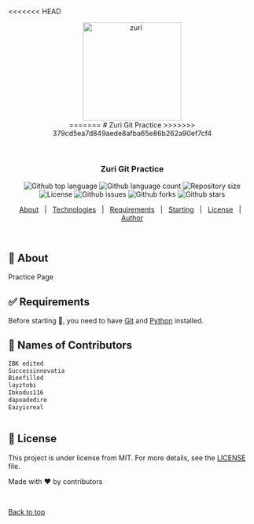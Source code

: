 <<<<<<< HEAD
<div align="center" id="top">
 <img src="https://drive.google.com/uc?export=view&id=1owyFCdZGsDvjB7N376VDpTN_nHyhIJi8" alt="zuri" width="200"> <br>
=======
# Zuri Git Practice
>>>>>>> 379cd5ea7d849aede8afba65e86b262a90ef7cf4


  &#xa0;

</div>

<h3 align="center">Zuri Git Practice</h3>


<p align="center">
  <img alt="Github top language" src="https://img.shields.io/github/languages/top/{{YOUR_GITHUB_USERNAME}}/testing?color=56BEB8">

  <img alt="Github language count" src="https://img.shields.io/github/languages/count/{{YOUR_GITHUB_USERNAME}}/testing?color=56BEB8">

  <img alt="Repository size" src="https://img.shields.io/github/repo-size/{{YOUR_GITHUB_USERNAME}}/testing?color=56BEB8">

  <img alt="License" src="https://img.shields.io/github/license/{{YOUR_GITHUB_USERNAME}}/testing?color=56BEB8">

  <img alt="Github issues" src="https://img.shields.io/github/issues/{{YOUR_GITHUB_USERNAME}}/testing?color=56BEB8" />

   <img alt="Github forks" src="https://img.shields.io/github/forks/{{YOUR_GITHUB_USERNAME}}/testing?color=56BEB8" />

  <img alt="Github stars" src="https://img.shields.io/github/stars/{{YOUR_GITHUB_USERNAME}}/testing?color=56BEB8" />
</p>

<!-- Status -->

<!-- <h4 align="center"> 
	🚧  Testing 🚀 Under construction...  🚧
</h4> 

<hr> -->

<p align="center">
  <a href="#dart-about">About</a> &#xa0; | &#xa0;
  <a href="#rocket-technologies">Technologies</a> &#xa0; | &#xa0;
  <a href="#white_check_mark-requirements">Requirements</a> &#xa0; | &#xa0;
  <a href="#checkered_flag-starting">Starting</a> &#xa0; | &#xa0;
  <a href="#memo-license">License</a> &#xa0; | &#xa0;
  <a href="https://github.com/{{YOUR_GITHUB_USERNAME}}" target="_blank">Author</a>
</p>

<br>

## :dart: About ##

Practice Page
## :white_check_mark: Requirements ##

Before starting :checkered_flag:, you need to have [Git](https://git-scm.com) and [Python](https://python.org) installed.

## :checkered_flag: Names of Contributors ##

```html
IBK edited
Successinnovatia
Bieefilled
layztobi
Ibkodus116
dapoadedire
Eazyisreal



```

## :memo: License ##

This project is under license from MIT. For more details, see the [LICENSE](LICENSE.md) file.

Made with :heart: by contributors</a>

&#xa0;

<a href="#top">Back to top</a>
